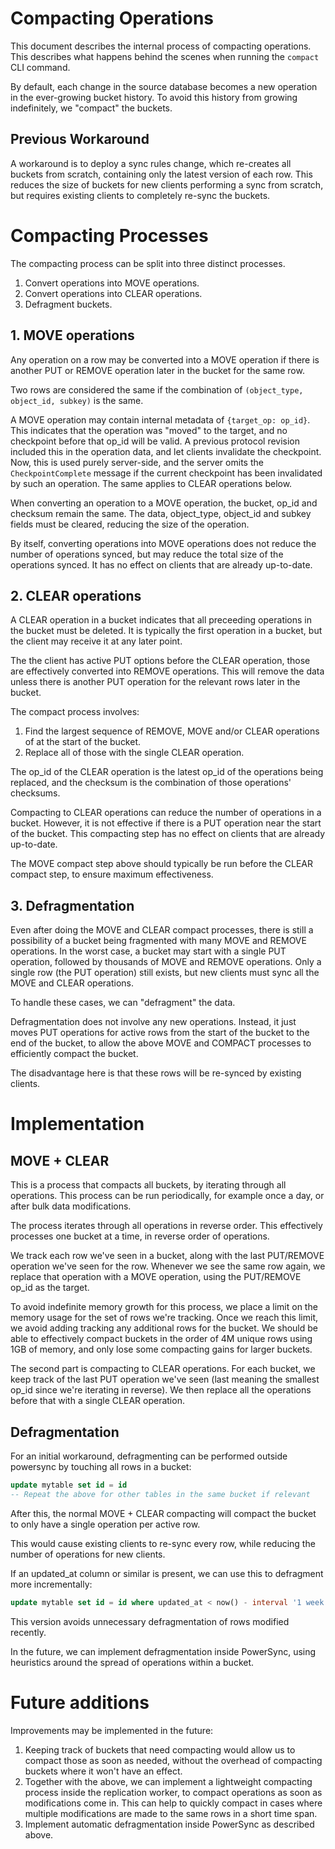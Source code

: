 # Compacting Operations

This document describes the internal process of compacting operations. This describes what happens behind the scenes when running the `compact` CLI command.

By default, each change in the source database becomes a new operation in the ever-growing bucket history. To avoid this history from growing indefinitely, we "compact" the buckets.

## Previous Workaround

A workaround is to deploy a sync rules change, which re-creates all buckets from scratch, containing only the latest version of each row. This reduces the size of buckets for new clients performing a sync from scratch, but requires existing clients to completely re-sync the buckets.

# Compacting Processes

The compacting process can be split into three distinct processes.

1. Convert operations into MOVE operations.
2. Convert operations into CLEAR operations.
3. Defragment buckets.

## 1. MOVE operations

Any operation on a row may be converted into a MOVE operation if there is another PUT or REMOVE operation later in the bucket for the same row.

Two rows are considered the same if the combination of `(object_type, object_id, subkey)` is the same.

A MOVE operation may contain internal metadata of `{target_op: op_id}`. This indicates that the operation was "moved" to the target, and no checkpoint before that op_id will be valid. A previous protocol revision included this in the operation data, and let clients invalidate the checkpoint. Now, this is used purely server-side, and the server omits the `CheckpointComplete` message if the current checkpoint has been invalidated by such an operation. The same applies to CLEAR operations below.

When converting an operation to a MOVE operation, the bucket, op_id and checksum remain the same. The data, object_type, object_id and subkey fields must be cleared, reducing the size of the operation.

By itself, converting operations into MOVE operations does not reduce the number of operations synced, but may reduce the total size of the operations synced. It has no effect on clients that are already up-to-date.

## 2. CLEAR operations

A CLEAR operation in a bucket indicates that all preceeding operations in the bucket must be deleted. It is typically the first operation in a bucket, but the client may receive it at any later point.

The the client has active PUT options before the CLEAR operation, those are effectively converted into REMOVE operations. This will remove the data unless there is another PUT operation for the relevant rows later in the bucket.

The compact process involves:

1. Find the largest sequence of REMOVE, MOVE and/or CLEAR operations of at the start of the bucket.
2. Replace all of those with the single CLEAR operation.

The op_id of the CLEAR operation is the latest op_id of the operations being replaced, and the checksum is the combination of those operations' checksums.

Compacting to CLEAR operations can reduce the number of operations in a bucket. However,
it is not effective if there is a PUT operation near the start of the bucket. This compacting step has no effect on clients that are already up-to-date.

The MOVE compact step above should typically be run before the CLEAR compact step, to ensure maximum effectiveness.

## 3. Defragmentation

Even after doing the MOVE and CLEAR compact processes, there is still a possibility of a bucket being fragmented with many MOVE and REMOVE operations. In the worst case, a bucket may start with a single PUT operation, followed by thousands of MOVE and REMOVE operations. Only a single row (the PUT operation) still exists, but new clients must sync all the MOVE and CLEAR operations.

To handle these cases, we can "defragment" the data.

Defragmentation does not involve any new operations. Instead, it just moves PUT operations for active rows from the start of the bucket to the end of the bucket, to allow the above MOVE and COMPACT processes to efficiently compact the bucket.

The disadvantage here is that these rows will be re-synced by existing clients.

# Implementation

## MOVE + CLEAR

This is a process that compacts all buckets, by iterating through all operations. This process can be run periodically, for example once a day, or after bulk data modifications.

The process iterates through all operations in reverse order. This effectively processes one bucket at a time, in reverse order of operations.

We track each row we've seen in a bucket, along with the last PUT/REMOVE operation we've seen for the row. Whenever we see the same row again, we replace that operation with a MOVE operation, using the PUT/REMOVE op_id as the target.

To avoid indefinite memory growth for this process, we place a limit on the memory usage for the set of rows we're tracking. Once we reach this limit, we avoid adding tracking any additional rows for the bucket. We should be able to effectively compact buckets in the order of 4M unique rows using 1GB of memory, and only lose some compacting gains for larger buckets.

The second part is compacting to CLEAR operations. For each bucket, we keep track of the last PUT operation we've seen (last meaning the smallest op_id since we're iterating in reverse). We then replace all the operations before that with a single CLEAR operation.

## Defragmentation

For an initial workaround, defragmenting can be performed outside powersync by touching all rows in a bucket:

```sql
update mytable set id = id
-- Repeat the above for other tables in the same bucket if relevant
```

After this, the normal MOVE + CLEAR compacting will compact the bucket to only have a single operation per active row.

This would cause existing clients to re-sync every row, while reducing the number of operations for new clients.

If an updated_at column or similar is present, we can use this to defragment more incrementally:

```sql
update mytable set id = id where updated_at < now() - interval '1 week'
```

This version avoids unnecessary defragmentation of rows modified recently.

In the future, we can implement defragmentation inside PowerSync, using heuristics around the spread of operations within a bucket.

# Future additions

Improvements may be implemented in the future:

1. Keeping track of buckets that need compacting would allow us to compact those as soon as needed, without the overhead of compacting buckets where it won't have an effect.
2. Together with the above, we can implement a lightweight compacting process inside the replication worker, to compact operations as soon as modifications come in. This can help to quickly compact in cases where multiple modifications are made to the same rows in a short time span.
3. Implement automatic defragmentation inside PowerSync as described above.
